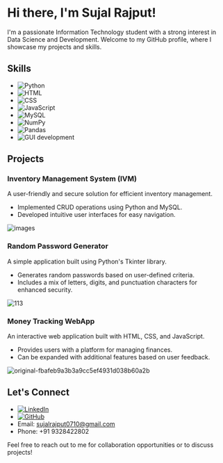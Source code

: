 # Hi there, I'm Sujal Rajput! 

I'm a passionate Information Technology student with a strong interest in Data Science and Development. Welcome to my GitHub profile, where I showcase my projects and skills.

## Skills

- ![Python](https://img.shields.io/badge/-Python-3776AB?style=flat-square&logo=python&logoColor=white)
- ![HTML](https://img.shields.io/badge/-HTML-E34F26?style=flat-square&logo=html5&logoColor=white)
- ![CSS](https://img.shields.io/badge/-CSS-1572B6?style=flat-square&logo=css3&logoColor=white)
- ![JavaScript](https://img.shields.io/badge/-JavaScript-F7DF1E?style=flat-square&logo=javascript&logoColor=black)
- ![MySQL](https://img.shields.io/badge/-MySQL-4479A1?style=flat-square&logo=mysql&logoColor=white)
- ![NumPy](https://img.shields.io/badge/-NumPy-013243?style=flat-square&logo=numpy&logoColor=white)
- ![Pandas](https://img.shields.io/badge/-Pandas-150458?style=flat-square&logo=pandas&logoColor=white)
- ![GUI development](https://img.shields.io/badge/-GUI%20development-75AADB?style=flat-square)

## Projects

### Inventory Management System (IVM)

A user-friendly and secure solution for efficient inventory management.

- Implemented CRUD operations using Python and MySQL.
- Developed intuitive user interfaces for easy navigation.
  
![images](https://github.com/Sujall10/Sujall10/assets/94795609/c86603d5-b610-4fb4-9506-1aeb99b1dda9)

### Random Password Generator

A simple application built using Python's Tkinter library.

- Generates random passwords based on user-defined criteria.
- Includes a mix of letters, digits, and punctuation characters for enhanced security.

![113](https://github.com/Sujall10/Sujall10/assets/94795609/c4ecb2a6-4ef9-452a-a255-88823af1ed2e)


### Money Tracking WebApp

An interactive web application built with HTML, CSS, and JavaScript.

- Provides users with a platform for managing finances.
- Can be expanded with additional features based on user feedback.
  
![original-fbafeb9a3b3a9cc5ef4931d038b60a2b](https://github.com/Sujall10/Sujall10/assets/94795609/02e2b6d2-f58e-48d8-bed8-057267faaadb)


## Let's Connect

- [![LinkedIn](https://img.shields.io/badge/-LinkedIn-0077B5?style=flat-square&logo=linkedin&logoColor=white)](https://www.linkedin.com/in/sujal-rajput/)
- [![GitHub](https://img.shields.io/badge/-GitHub-181717?style=flat-square&logo=github)](https://github.com/Sujall10)
- Email: sujalrajput0710@gmail.com
- Phone: +91 9328422802

Feel free to reach out to me for collaboration opportunities or to discuss projects!

